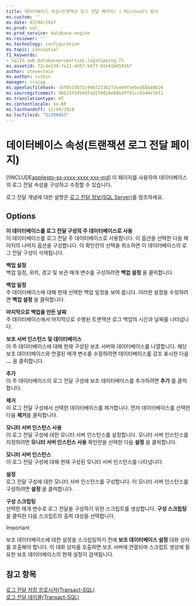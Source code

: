 ```yaml
---
title: 데이터베이스 속성(트랜잭션 로그 전달 페이지) | Microsoft 문서
ms.custom: ''
ms.date: 03/04/2017
ms.prod: sql
ms.prod_service: database-engine
ms.reviewer: ''
ms.technology: configuration
ms.topic: conceptual
f1_keywords:
- sql13.swb.databaseproperties.logshipping.f1
ms.assetid: 72c4e539-fe11-4d57-b977-65b418d5916f
author: stevestein
ms.author: sstein
manager: craigg
ms.openlocfilehash: c6f0113072c99872236273e4e0fde5e368b48b26
ms.sourcegitcommit: 96b2355d54dfad259826e88bdff91cc9344e16f2
ms.translationtype: HT
ms.contentlocale: ko-KR
ms.lasthandoff: 11/09/2018
ms.locfileid: "51350457"
---
```

# <a name="database-properties-transaction-log-shipping-page"></a>데이터베이스 속성(트랜잭션 로그 전달 페이지)
[!INCLUDE[appliesto-ss-xxxx-xxxx-xxx-md](../../includes/appliesto-ss-xxxx-xxxx-xxx-md.md)]
  이 페이지를 사용하여 데이터베이스의 로그 전달 속성을 구성하고 수정할 수 있습니다.  
  
 로그 전달 개념에 대한 설명은 [로그 전달 정보&#40;SQL Server&#41;](../../database-engine/log-shipping/about-log-shipping-sql-server.md)를 참조하세요.  
  
## <a name="options"></a>Options  
 **이 데이터베이스를 로그 전달 구성의 주 데이터베이스로 사용**  
 이 데이터베이스를 로그 전달 주 데이터베이스로 사용합니다. 이 옵션을 선택한 다음 페이지의 나머지 옵션을 구성합니다. 이 확인란의 선택을 취소하면 이 데이터베이스의 로그 전달 구성이 삭제됩니다.  
  
 **백업 설정**  
 백업 일정, 위치, 경고 및 보관 매개 변수를 구성하려면 **백업 설정** 을 클릭합니다.  
  
 **백업 일정**  
 주 데이터베이스에 대해 현재 선택한 백업 일정을 보여 줍니다. 이러한 설정을 수정하려면 **백업 설정** 을 클릭합니다.  
  
 **마지막으로 백업을 만든 날짜**  
 주 데이터베이스에서 마지막으로 수행된 트랜잭션 로그 백업의 시간과 날짜를 나타냅니다.  
  
 **보조 서버 인스턴스 및 데이터베이스**  
 이 주 데이터베이스에 대해 현재 구성된 보조 서버와 데이터베이스를 나열합니다. 해당 보조 데이터베이스와 연결된 매개 변수를 수정하려면 데이터베이스를 강조 표시한 다음 **...** 을 클릭합니다.  
  
 **추가**  
 이 주 데이터베이스의 로그 전달 구성에 보조 데이터베이스를 추가하려면 **추가** 를 클릭합니다.  
  
 **제거**  
 이 로그 전달 구성에서 선택한 데이터베이스를 제거합니다. 먼저 데이터베이스를 선택한 다음 **제거**를 클릭합니다.  
  
 **모니터 서버 인스턴스 사용**  
 이 로그 전달 구성에 대한 모니터 서버 인스턴스를 설정합니다. 모니터 서버 인스턴스를 지정하려면 **모니터 서버 인스턴스 사용** 확인란을 선택한 다음 **설정** 을 클릭합니다.  
  
 **모니터 서버 인스턴스**  
 이 로그 전달 구성에 대해 현재 구성된 모니터 서버 인스턴스를 나타냅니다.  
  
 **설정**  
 로그 전달 구성에 대한 모니터 서버 인스턴스를 구성합니다. 이 모니터 서버 인스턴스를 구성하려면 **설정** 을 클릭합니다.  
  
 **구성 스크립팅**  
 선택한 매개 변수로 로그 전달을 구성하기 위한 스크립트를 생성합니다. **구성 스크립팅**을 클릭한 다음 스크립트의 출력 대상을 선택합니다.  
  
> [!IMPORTANT]  
>  보조 데이터베이스에 대한 설정을 스크립팅하기 전에 **보조 데이터베이스 설정** 대화 상자를 호출해야 합니다. 이 대화 상자를 호출하면 보조 서버에 연결되며 스크립트 생성에 필요한 보조 데이터베이스의 현재 설정이 검색됩니다.  
  
## <a name="see-also"></a>참고 항목  
 [로그 전달 저장 프로시저&#40;Transact-SQL&#41;](../../relational-databases/system-stored-procedures/log-shipping-stored-procedures-transact-sql.md)   
 [로그 전달 테이블&#40;Transact-SQL&#41;](../../relational-databases/system-tables/log-shipping-tables-transact-sql.md)  
  
  

